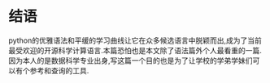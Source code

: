 # 结语

python的优雅语法和平缓的学习曲线让它在众多候选语言中脱颖而出,成为了当前最受欢迎的开源科学计算语言.本篇恐怕也是本文除了语法篇外个人最看重的一篇.因为本人的是数据科学专业出身,写这篇一个目的也是为了让学校的学弟学妹们可以有个参考和查询的工具.

